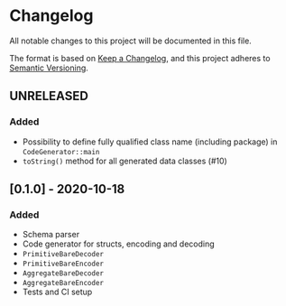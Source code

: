 # Changelog
All notable changes to this project will be documented in this file.

The format is based on [Keep a Changelog](https://keepachangelog.com/en/1.0.0/),
and this project adheres to [Semantic Versioning](https://semver.org/spec/v2.0.0.html).

## UNRELEASED
### Added
- Possibility to define fully qualified class name (including package) in `CodeGenerator::main`
- `toString()` method for all generated data classes (#10)

## [0.1.0] - 2020-10-18
### Added
- Schema parser
- Code generator for structs, encoding and decoding
- `PrimitiveBareDecoder`
- `PrimitiveBareEncoder`
- `AggregateBareDecoder`
- `AggregateBareEncoder`
- Tests and CI setup
